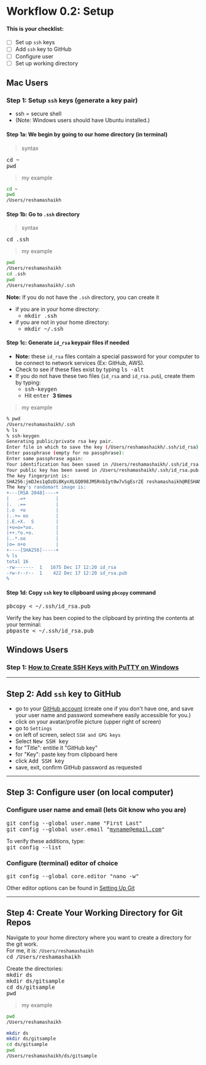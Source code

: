 
# Workflow 0.2: Setup

#### This is your checklist:
- [ ] Set up `ssh` keys
- [ ] Add `ssh` key to GitHub
- [ ] Configure user
- [ ] Set up working directory

## Mac Users

### Step 1:  Setup `ssh` keys (generate a key pair)
- ssh = secure shell
- (Note:  Windows users should have Ubuntu installed.)

#### Step 1a:  We begin by going to our home directory (in terminal)
>syntax  

<kbd> cd ~ </kbd>  
<kbd> pwd </kbd>

>my example
```bash
cd ~
pwd
/Users/reshamashaikh
```

#### Step 1b:  Go to `.ssh` directory
>syntax  

<kbd> cd .ssh </kbd>  

>my example
```bash
pwd
/Users/reshamashaikh
cd .ssh
pwd
/Users/reshamashaikh/.ssh 
```

**Note:**  If you do not have the `.ssh` directory, you can create it
- if you are in your home directory:
	- <kbd> mkdir .ssh </kbd>  
- if you are not in your home directory:
	- <kbd> mkdir ~/.ssh </kbd>  


#### Step 1c: Generate `id_rsa` keypair files if needed
- **Note:**  these `id_rsa` files contain a special password for your computer to be connect to network services (Ex:  GitHub, AWS).
- Check to see if these files exist by typing <kbd> ls -alt</kbd>
- If you do not have these two files (`id_rsa` and `id_rsa.pub`), create them by typing:  
	- <kbd> ssh-keygen</kbd>
	- Hit  <kbd> enter  </kbd> **3 times**

>my example
```bash
% pwd 
/Users/reshamashaikh/.ssh
% ls
% ssh-keygen
Generating public/private rsa key pair.
Enter file in which to save the key (/Users/reshamashaikh/.ssh/id_rsa): 
Enter passphrase (empty for no passphrase): 
Enter same passphrase again: 
Your identification has been saved in /Users/reshamashaikh/.ssh/id_rsa.
Your public key has been saved in /Users/reshamashaikh/.ssh/id_rsa.pub.
The key fingerprint is:
SHA256:jmDJes1qOzDi8KynXLGQ098JMSRnbIyt0w7vSgEsr2E reshamashaikh@RESHAMAs-MacBook-Pro.local
The key's randomart image is:
+---[RSA 2048]----+
|   .=+           |
|.  .==           |
|.o  +o           |
|..+= oo          |
|.E.+X.  S        |
|+o=o=*oo.        |
|++.*o.+o.        |
|..*.oo           |
|o= o+o           |
+----[SHA256]-----+
% ls
total 16
-rw-------  1   1675 Dec 17 12:20 id_rsa
-rw-r--r--  1    422 Dec 17 12:20 id_rsa.pub
% 
```

#### Step 1d: Copy `ssh` key to clipboard using `pbcopy` command
<kbd> pbcopy < ~/.ssh/id_rsa.pub </kbd>  

Verify the key has been copied to the clipboard by printing the contents at your terminal:  
<kbd> pbpaste < ~/.ssh/id_rsa.pub </kbd>  

## Windows Users
### Step 1:  [How to Create SSH Keys with PuTTY on Windows](https://www.digitalocean.com/docs/droplets/how-to/add-ssh-keys/create-with-putty/)


---
## Step 2:  Add `ssh` key to GitHub
- go to your [GitHub account](https://github.com/) (create one if you don't have one, and save your user name and password somewhere easily accessible for you.)
- click on your avatar/profile picture (upper right of screen)
- go to `Settings`
- on left of screen, select `SSH and GPG keys`
- Select <kbd> New SSH key </kbd>
- for "Title":  entitle it  "GitHub key"
- for "Key":  paste key from clipboard here
- click <kbd> Add SSH key </kbd>
- save, exit, confirm GitHub password as requested


---
## Step 3:  Configure user (on local computer)
### Configure user name and email (lets Git know who you are)
<kbd> git config --global user.name "First Last"  </kbd>  
<kbd> git config --global user.email "myname@email.com"  </kbd>  

To verify these additions, type:  
<kbd> git config --list  </kbd>  

### Configure (terminal) editor of choice
<kbd> git config --global core.editor "nano -w"  </kbd> 

Other editor options can be found in [Setting Up Git](http://swcarpentry.github.io/git-novice/02-setup/)

---
## Step 4: Create Your Working Directory for Git Repos
Navigate to your home directory where you want to create a directory for the git work.  
For me, it is:  `/Users/reshamashaikh`  
<kbd> cd /Users/reshamashaikh </kbd>  

Create the directories:  
<kbd>  mkdir ds  </kbd>  
<kbd>  mkdir ds/gitsample </kbd>  
<kbd>  cd ds/gitsample </kbd>  
<kbd>  pwd </kbd>  
  
>my example
```bash
pwd
/Users/reshamashaikh
```
```bash
mkdir ds
mkdir ds/gitsample
cd ds/gitsample
pwd
/Users/reshamashaikh/ds/gitsample
```
